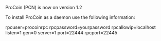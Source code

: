 ProCoin (PCN) is now on version 1.2

To install ProCoin as a daemon use the following information:

rpcuser=procoinrpc
rpcpassword=yourpassword
rpcallowip=localhost
listen=1
gen=0
server=1
port=22444
rpcport=22445

